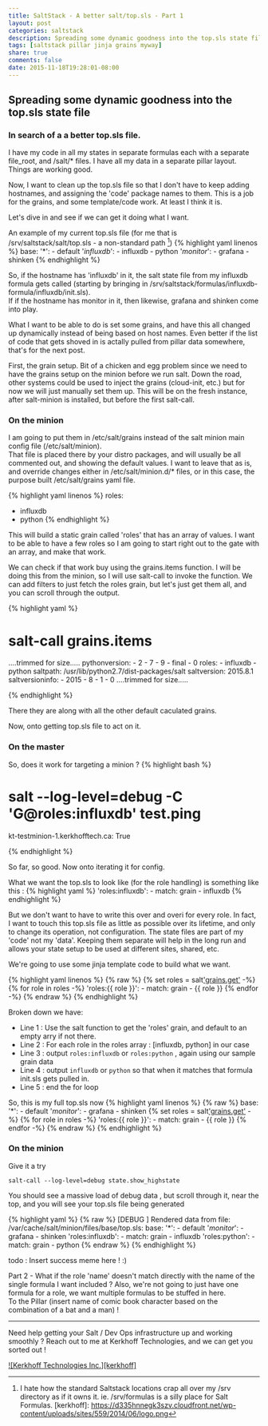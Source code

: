 ```yaml
---
title: SaltStack - A better salt/top.sls - Part 1
layout: post
categories: saltstack
description: Spreading some dynamic goodness into the top.sls state file
tags: [saltstack pillar jinja grains myway]
share: true
comments: false
date: 2015-11-18T19:28:01-08:00
---
```


## Spreading some dynamic goodness into the top.sls state file

### In search of a a better top.sls file. 

I have my code in all my states in separate formulas each with a separate file_root, and /salt/* files. I have 
all my data in a separate pillar layout.  Things are working good.

Now, I want to clean up the top.sls file so that I don't have to keep adding hostnames, and assigning the 'code' 
package names to them.  This is a job for the grains, and some template/code work.  At least I think it is.

Let's dive in and see if we can get it doing what I want.

<!--more-->

An example of my current top.sls file (for me that is /srv/saltstack/salt/top.sls - a non-standard path [^1])
{% highlight yaml linenos %}
base:
  '*':
    - default
  '*influxdb*':
    - influxdb
    - python
  '*monitor*':
    - grafana
    - shinken
{% endhighlight %}

So, if the hostname has 'influxdb' in it, the salt state file from my influxdb formula gets 
called (starting by bringing in /srv/saltstack/formulas/influxdb-formula/influxdb/init.sls).  
If if the hostname has monitor in it, then likewise, grafana and shinken come into play.

What I want to be able to do is set some grains, and have this all changed up dynamically instead
of being based on host names.  Even better if the list of code that gets shoved in is actally pulled from
pillar data somewhere, that's for the next post.

First, the grain setup.  Bit of a chicken and egg problem since we need to have the grains setup 
on the minion before we run salt.  Down the road, other systems could be used to inject the 
grains (cloud-init, etc.) but for now we will just manually set them up.  This will be on the fresh 
instance, after salt-minion is installed, but before the first salt-call.

### On the minion
I am going to put them in /etc/salt/grains instead of the salt minion main config file (/etc/salt/minion).  
That file is placed there by your distro packages, and will usually be all commented out, and showing the 
default values.  I want to leave that as is, and override changes either in /etc/salt/minion.d/* files,
or in this case, the purpose built /etc/salt/grains yaml file.

{% highlight yaml linenos %}
roles:
  - influxdb
  - python
{% endhighlight %}

This will build a static grain called 'roles' that has an array of values.  I want to be able to have a 
few roles so I am going to start right out to the gate with an array, and make that work.  

We can check if that work buy using the grains.items function.  I will be doing this from the minion,
so I will use salt-call to invoke the function.  We can add filters to just fetch the roles grain, but
let's just get them all, and you can scroll through the output.

{% highlight yaml %}
# salt-call grains.items
....trimmed for size.....
    pythonversion:
        - 2
        - 7
        - 9
        - final
        - 0
    roles:
        - influxdb
        - python
    saltpath:
        /usr/lib/python2.7/dist-packages/salt
    saltversion:
        2015.8.1
    saltversioninfo:
        - 2015
        - 8
        - 1
        - 0
....trimmed for size.....

{% endhighlight %}

There they are along with all the other default caculated grains.

Now, onto getting top.sls file to act on it.

### On the master

So, does it work for targeting a minion ?
{% highlight bash %}
# salt --log-level=debug -C 'G@roles:influxdb' test.ping
kt-testminion-1.kerkhofftech.ca:
    True

{% endhighlight %}

So far, so good.  Now onto iterating it for config.

What we want the top.sls to look like (for the role handling) is something like this :
{% highlight yaml %}
  'roles:influxdb':
    - match: grain
    - influxdb
{% endhighlight %}

But we don't want to have to write this over and overi for every role.  In fact, I want to touch this
top.sls file as little as possible over its lifetime, and only to change its operation, not configuration.
The state files are part of my 'code' not my 'data'.  Keeping them separate will help in the long run
and allows your state setup to be used at different sites, shared, etc.

We're going to use some jinja template code to build what we want.

{% highlight yaml linenos %}
{% raw %}
  {% set roles = salt['grains.get']('roles',[]) -%}
  {% for role in roles -%}
  'roles:{{ role }}':
    - match: grain
    - {{ role }}
  {% endfor -%}
{% endraw %}
{% endhighlight %}

Broken down we have:
* Line 1 : Use the salt function to get the 'roles' grain, and default to an empty arry if not there.
* Line 2 : For each role in the roles array : [influxdb, python] in our case
* Line 3 : output ``roles:influxdb`` or ``roles:python`` , again using our sample grain data
* Line 4 : output ``influxdb`` or ``python`` so that when it matches that formula init.sls gets pulled in.
* Line 5 : end the for loop

So, this is my full top.sls now
{% highlight yaml linenos %}
{% raw %}
base:
  '*':
    - default
  '*monitor*':
    - grafana
    - shinken
  {% set roles = salt['grains.get']('roles',[]) -%}
  {% for role in roles -%}
  'roles:{{ role }}':
    - match: grain
    - {{ role }}
  {% endfor -%}
{% endraw %}
{% endhighlight %}

### On the minion
Give it a try

```salt-call --log-level=debug state.show_highstate```

You should see a massive load of debug data , but scroll through it, near the top, and you will see your top.sls
file being generated

{% highlight yaml %}
{% raw %}
[DEBUG   ] Rendered data from file: /var/cache/salt/minion/files/base/top.sls:
base:
  '*':
    - default
  '*monitor*':
    - grafana
    - shinken
  'roles:influxdb':
    - match: grain
    - influxdb
  'roles:python':
    - match: grain
    - python
{% endraw %}
{% endhighlight %}

todo : Insert success meme here ! :)

Part 2 - What if the role 'name' doesn't match directly with the name of the single formula I want included ?  Also, 
we're not going to just have one formula for a role, we want multiple formulas to be stuffed in here.  
To the Pillar (insert name of comic book character based on the combination of a bat and a man) !

___
Need help getting your Salt / Dev Ops infrastructure up and working smoothly ?
Reach out to me at Kerkhoff Technologies, and we can get you sorted out !

[![Kerkhoff Technologies Inc.][kerkhoff]](https://www.kerkhofftech.ca/services/linux-support-consulting/ "Kerkhoff Technologies Inc.")



[^1]: I hate how the standard Saltstack locations crap all over my /srv directory as if it owns it.  ie. /srv/formulas is a silly place for Salt Formulas.
[kerkhoff]: https://d335hnnegk3szv.cloudfront.net/wp-content/uploads/sites/559/2014/06/logo.png

